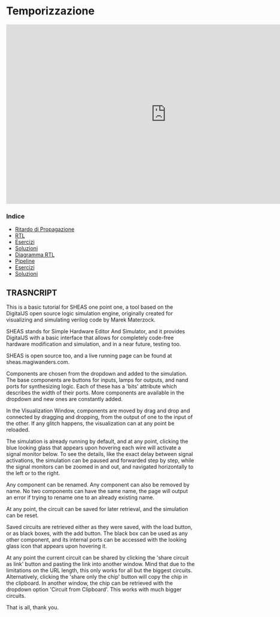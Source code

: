 # Temporizzazione

<iframe width="854" height="480" src="https://www.youtube.com/embed/CUn9LVzQL0g" title="YouTube video player" frameborder="0" allow="accelerometer; autoplay; clipboard-write; encrypted-media; gyroscope; picture-in-picture" allowfullscreen></iframe>

### Indice

- [Ritardo di Propagazione](./2.1_ritardo_di_propagazione.md)
- [RTL](./2.2_rtl.md)
- [Esercizi](./2.3_esercizi.md)
- [Soluzioni](./2.4_soluzioni.md)
- [Diagramma RTL](./2.5_diagramma_rtl.md)
- [Pipeline](./2.6_pipeline.md)
- [Esercizi](./2.7_esercizi.md)
- [Soluzioni](./2.8_soluzioni.md)

## TRASNCRIPT

This is a basic tutorial for SHEAS one point one, a tool based on the DigitalJS open source logic simulation engine, originally created for visualizing and simulating verilog code by Marek Materzock. 

SHEAS stands for Simple Hardware Editor And Simulator, and it provides DigitalJS with a basic interface that allows for completely code-free hardware modification and simulation, and in a near future, testing too. 

SHEAS is open source too, and a live running page can be found at sheas.magiwanders.com.

Components are chosen from the dropdown and added to the simulation. The base components are buttons for inputs, lamps for outputs, and nand ports for synthesizing logic. Each of these has a 'bits' attribute which describes the width of their ports. More components are available in the dropdown and new ones are constantly added. 

In the Visualization Window, components are moved by drag and drop and connected by dragging and dropping, from the output of one to the input of the other. If any glitch happens, the visualization can at any point be reloaded.

The simulation is already running by default, and at any point, clicking the blue looking glass that appears upon hovering each wire will activate a signal monitor below. To see the details, like the exact delay between signal activations, the simulation can be paused and forwarded step by step, while the signal monitors can be zoomed in and out, and navigated horizontally to the left or to the right. 

Any component can be renamed. Any component can also be removed by name.
No two components can have the same name, the page will output an error if trying to rename one to an already existing name.

At any point, the circuit can be saved for later retrieval, and the simulation can be reset.

Saved circuits are retrieved either as they were saved, with the load button, or as black boxes, with the add button. The black box can be used as any other component, and its internal ports can be accessed with the looking glass icon that appears upon hovering it.

At any point the current circuit can be shared by clicking the 'share circuit as link' button and pasting the link into another window. Mind that due to the limitations on the URL length, this only works for all but the biggest circuits. Alternatively, clicking the 'share only the chip' button will copy the chip in the clipboard. In another window, the chip can be retrieved with the dropdown option 'Circuit from Clipboard'.  This works with much bigger circuits.

That is all, thank you.
